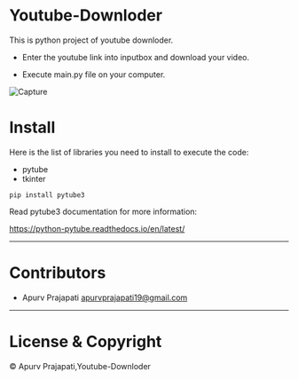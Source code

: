 # Youtube-Downloder
  
This is python project of youtube downloder.  

- Enter the youtube link into inputbox and download your video.

- Execute main.py file on your computer.

![Capture](https://user-images.githubusercontent.com/63640134/88069709-7613ea80-cb8f-11ea-99f4-300d6884c5d4.JPG)



# Install
Here is the list of libraries you need to install to execute the code:
- pytube
- tkinter
```
pip install pytube3
```
Read pytube3 documentation for more information:

<https://python-pytube.readthedocs.io/en/latest/>

---
# Contributors
- Apurv Prajapati <apurvprajapati19@gmail.com>

---
# License & Copyright

© Apurv Prajapati,Youtube-Downloder

